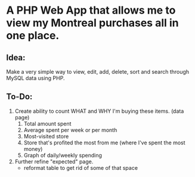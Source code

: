 # A PHP Web App that allows me to view my Montreal purchases all in one place.

## Idea:

Make a very simple way to view, edit, add, delete, sort and search through MySQL data using PHP.

## To-Do: 

1. Create ability to count WHAT and WHY I'm buying these items. (data page)
	1. Total amount spent
	2. Average spent per week or per month
	3. Most-visited store
	4. Store that's profited the most from me (where I\'ve spent the most money)
	5. Graph of daily/weekly spending
2. Further refine "expected" page.
	- reformat table to get rid of some of that space